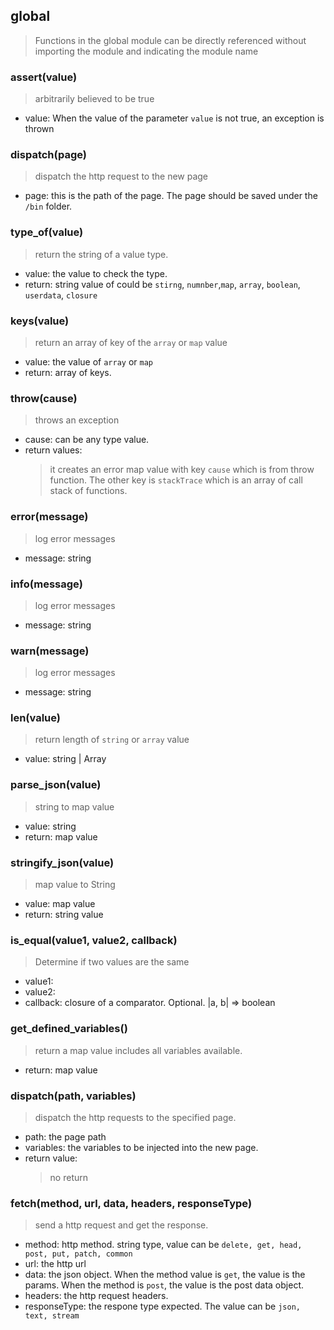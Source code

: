 
## global
> Functions in the global module can be directly referenced without importing the module and indicating the module name

### assert(value)
> arbitrarily believed to be true
  - value: When the value of the parameter `value` is not true, an exception is thrown

### dispatch(page)
> dispatch the http request to the new page
  - page: this is the path of the page. The page should be saved under the `/bin` folder.

### type_of(value)
> return the string of a value type. 
  - value: the value to check the type. 
  - return: string value of could be `stirng`, `numnber`,`map`, `array`, `boolean`, `userdata`, `closure`

### keys(value)
> return an array of key of the `array` or `map` value
  - value: the value of `array` or `map`
  - return: array of keys.

### throw(cause)
> throws an exception
  - cause: can be any type value.
  - return values:
    > it creates an error map value with key `cause` which is from throw function. The other key is `stackTrace` which is an array of call stack of functions.


### error(message)
> log error messages
- message: string

### info(message)
> log error messages
- message: string

### warn(message)
> log error messages
- message: string


### len(value)
> return length of `string` or `array` value
- value: string | Array


### parse_json(value)
> string to map value
- value: string
- return: map value

### stringify_json(value)
> map value to String
- value: map value
- return: string value

### is_equal(value1, value2, callback)
> Determine if two values are the same
- value1:
- value2:
- callback: closure of a comparator. Optional. |a, b| => boolean

### get\_defined\_variables()
> return a map value includes all variables available.
- return: map value


### dispatch(path, variables)
> dispatch the http requests to the specified page.
- path: the page path
- variables: the variables to be injected into the new page.
- return value:
  > no return


### fetch(method, url, data, headers, responseType)
> send a http request and get the response.
- method: http method. string type, value can be `delete, get, head, post, put, patch, common`
- url: the http url
- data: the json object. When the method value is `get`, the value is the params. When the method is `post`, the value is the post data object.
- headers: the http request headers.
- responseType: the respone type expected. The value can be `json, text, stream`
